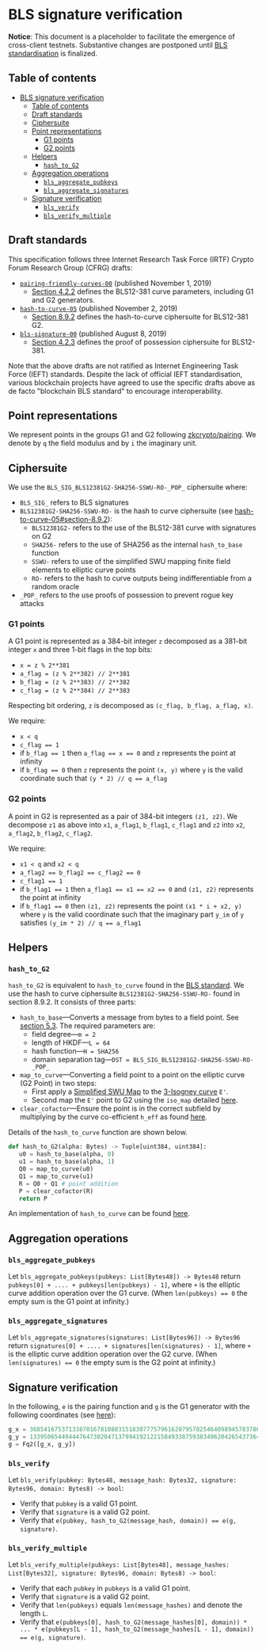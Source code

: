 # BLS signature verification

**Notice**: This document is a placeholder to facilitate the emergence of cross-client testnets. Substantive changes are postponed until [BLS standardisation](https://github.com/pairingwg/bls_standard) is finalized.

## Table of contents
<!-- TOC -->

- [BLS signature verification](#bls-signature-verification)
    - [Table of contents](#table-of-contents)
    - [Draft standards](#draft-standards)
    - [Ciphersuite](#ciphersuite)
    - [Point representations](#point-representations)
        - [G1 points](#g1-points)
        - [G2 points](#g2-points)
    - [Helpers](#helpers)
        - [`hash_to_G2`](#hash_to_g2)
    - [Aggregation operations](#aggregation-operations)
        - [`bls_aggregate_pubkeys`](#bls_aggregate_pubkeys)
        - [`bls_aggregate_signatures`](#bls_aggregate_signatures)
    - [Signature verification](#signature-verification)
        - [`bls_verify`](#bls_verify)
        - [`bls_verify_multiple`](#bls_verify_multiple)

<!-- /TOC -->

## Draft standards

This specification follows three Internet Research Task Force (IRTF) Crypto Forum Research Group (CFRG) drafts:

* [`pairing-friendly-curves-00`](https://tools.ietf.org/html/draft-irtf-cfrg-pairing-friendly-curves-00) (published November 1, 2019)
    * [Section 4.2.2](https://tools.ietf.org/html/draft-irtf-cfrg-pairing-friendly-curves-00#section-4.2.2) defines the BLS12-381 curve parameters, including G1 and G2 generators.
* [`hash-to-curve-05`](https://tools.ietf.org/html/draft-irtf-cfrg-hash-to-curve-05) (published November 2, 2019)
    * [Section 8.9.2](https://tools.ietf.org/html/draft-irtf-cfrg-hash-to-curve-05#section-8.9.2) defines the hash-to-curve ciphersuite for BLS12-381 G2.
* [`bls-signature-00`](https://tools.ietf.org/html/draft-irtf-cfrg-bls-signature-00) (published August 8, 2019)
    * [Section 4.2.3](https://tools.ietf.org/html/draft-irtf-cfrg-bls-signature-00#section-4.2.3) defines the proof of possession ciphersuite for BLS12-381.

Note that the above drafts are not ratified as Internet Engineering Task Force (IEFT) standards. Despite the lack of official IEFT standardisation, various blockchain projects have agreed to use the specific drafts above as de facto "blockchain BLS standard" to encourage interoperability.

## Point representations

We represent points in the groups G1 and G2 following [zkcrypto/pairing](https://github.com/zkcrypto/pairing/tree/master/src/bls12_381). We denote by `q` the field modulus and by `i` the imaginary unit.

## Ciphersuite

We use the `BLS_SIG_BLS12381G2-SHA256-SSWU-RO-_POP_` ciphersuite where:

* `BLS_SIG_` refers to BLS signatures
* `BLS12381G2-SHA256-SSWU-RO-` is the hash to curve ciphersuite (see [hash-to-curve-05#section-8.9.2](https://tools.ietf.org/html/draft-irtf-cfrg-hash-to-curve-05#section-8.9.2)):
    * `BLS12381G2-` refers to the use of the BLS12-381 curve with signatures on G2
    * `SHA256-` refers to the use of SHA256 as the internal `hash_to_base` function
    * `SSWU-` refers to use of the simplified SWU mapping finite field elements to elliptic curve points
    * `RO-` refers to the hash to curve outputs being indifferentiable from a random oracle
* `_POP_` refers to the use proofs of possession to prevent rogue key attacks

### G1 points

A G1 point is represented as a 384-bit integer `z` decomposed as a 381-bit integer `x` and three 1-bit flags in the top bits:

* `x = z % 2**381`
* `a_flag = (z % 2**382) // 2**381`
* `b_flag = (z % 2**383) // 2**382`
* `c_flag = (z % 2**384) // 2**383`

Respecting bit ordering, `z` is decomposed as `(c_flag, b_flag, a_flag, x)`.

We require:

* `x < q`
* `c_flag == 1`
* if `b_flag == 1` then `a_flag == x == 0` and `z` represents the point at infinity
* if `b_flag == 0` then `z` represents the point `(x, y)` where `y` is the valid coordinate such that `(y * 2) // q == a_flag`

### G2 points

A point in G2 is represented as a pair of 384-bit integers `(z1, z2)`. We decompose `z1` as above into `x1`, `a_flag1`, `b_flag1`, `c_flag1` and `z2` into `x2`, `a_flag2`, `b_flag2`, `c_flag2`.

We require:

* `x1 < q` and `x2 < q`
* `a_flag2 == b_flag2 == c_flag2 == 0`
* `c_flag1 == 1`
* if `b_flag1 == 1` then `a_flag1 == x1 == x2 == 0` and `(z1, z2)` represents the point at infinity
* if `b_flag1 == 0` then `(z1, z2)` represents the point `(x1 * i + x2, y)` where `y` is the valid coordinate such that the imaginary part `y_im` of `y` satisfies `(y_im * 2) // q == a_flag1`

## Helpers

### `hash_to_G2`

`hash_to_G2` is equivalent to `hash_to_curve` found in the [BLS standard](https://tools.ietf.org/html/draft-irtf-cfrg-hash-to-curve-05#section-3). We use the hash to curve ciphersuite `BLS12381G2-SHA256-SSWU-RO-` found in section 8.9.2. It consists of three parts:

* `hash_to_base`—Converts a message from bytes to a field point. See [section 5.3](https://tools.ietf.org/html/draft-irtf-cfrg-hash-to-curve-05#section-5.3). The required parameters are:
  * field degree—`m = 2`
  * length of HKDF—`L = 64`
  * hash function—`H = SHA256`
  * domain separation tag—`DST = BLS_SIG_BLS12381G2-SHA256-SSWU-RO-_POP_`
* `map_to_curve`—Converting a field point to a point on the elliptic curve (G2 Point) in two steps:
  * First apply a [Simplified SWU Map](https://tools.ietf.org/html/draft-irtf-cfrg-hash-to-curve-05#section-6.6.3) to the [3-Isogney curve](https://tools.ietf.org/html/draft-irtf-cfrg-hash-to-curve-05#section-8.9.2) `E'`.
  * Second map the `E'` point to G2 using the `iso_map` detailed [here](https://tools.ietf.org/html/draft-irtf-cfrg-hash-to-curve-05#appendix-C.3).
* `clear_cofactor`—Ensure the point is in the correct subfield by multiplying by the curve co-efficient `h_eff` as found [here](https://tools.ietf.org/html/draft-irtf-cfrg-hash-to-curve-05#section-8.9.2).

Details of the `hash_to_curve` function are shown below.

```python
def hash_to_G2(alpha: Bytes) -> Tuple[uint384, uint384]:
   u0 = hash_to_base(alpha, 0)
   u1 = hash_to_base(alpha, 1)
   Q0 = map_to_curve(u0)
   Q1 = map_to_curve(u1)
   R = Q0 + Q1 # point addition
   P = clear_cofactor(R)
   return P
 ```

An implementation of `hash_to_curve` can be found [here](https://github.com/kwantam/bls_sigs_ref/blob/93b58f3e9f9ef55085f9ad78c708fa5ad9b894df/python-impl/opt_swu_g2.py#L131).

## Aggregation operations

### `bls_aggregate_pubkeys`

Let `bls_aggregate_pubkeys(pubkeys: List[Bytes48]) -> Bytes48` return `pubkeys[0] + .... + pubkeys[len(pubkeys) - 1]`, where `+` is the elliptic curve addition operation over the G1 curve. (When `len(pubkeys) == 0` the empty sum is the G1 point at infinity.)

### `bls_aggregate_signatures`

Let `bls_aggregate_signatures(signatures: List[Bytes96]) -> Bytes96` return `signatures[0] + .... + signatures[len(signatures) - 1]`, where `+` is the elliptic curve addition operation over the G2 curve. (When `len(signatures) == 0` the empty sum is the G2 point at infinity.)

## Signature verification

In the following, `e` is the pairing function and `g` is the G1 generator with the following coordinates (see [here](https://github.com/zkcrypto/pairing/tree/master/src/bls12_381#g1)):

```python
g_x = 3685416753713387016781088315183077757961620795782546409894578378688607592378376318836054947676345821548104185464507
g_y = 1339506544944476473020471379941921221584933875938349620426543736416511423956333506472724655353366534992391756441569
g = Fq2([g_x, g_y])
```

### `bls_verify`

Let `bls_verify(pubkey: Bytes48, message_hash: Bytes32, signature: Bytes96, domain: Bytes8) -> bool`:

* Verify that `pubkey` is a valid G1 point.
* Verify that `signature` is a valid G2 point.
* Verify that `e(pubkey, hash_to_G2(message_hash, domain)) == e(g, signature)`.

### `bls_verify_multiple`

Let `bls_verify_multiple(pubkeys: List[Bytes48], message_hashes: List[Bytes32], signature: Bytes96, domain: Bytes8) -> bool`:

* Verify that each `pubkey` in `pubkeys` is a valid G1 point.
* Verify that `signature` is a valid G2 point.
* Verify that `len(pubkeys)` equals `len(message_hashes)` and denote the length `L`.
* Verify that `e(pubkeys[0], hash_to_G2(message_hashes[0], domain)) * ... * e(pubkeys[L - 1], hash_to_G2(message_hashes[L - 1], domain)) == e(g, signature)`.
